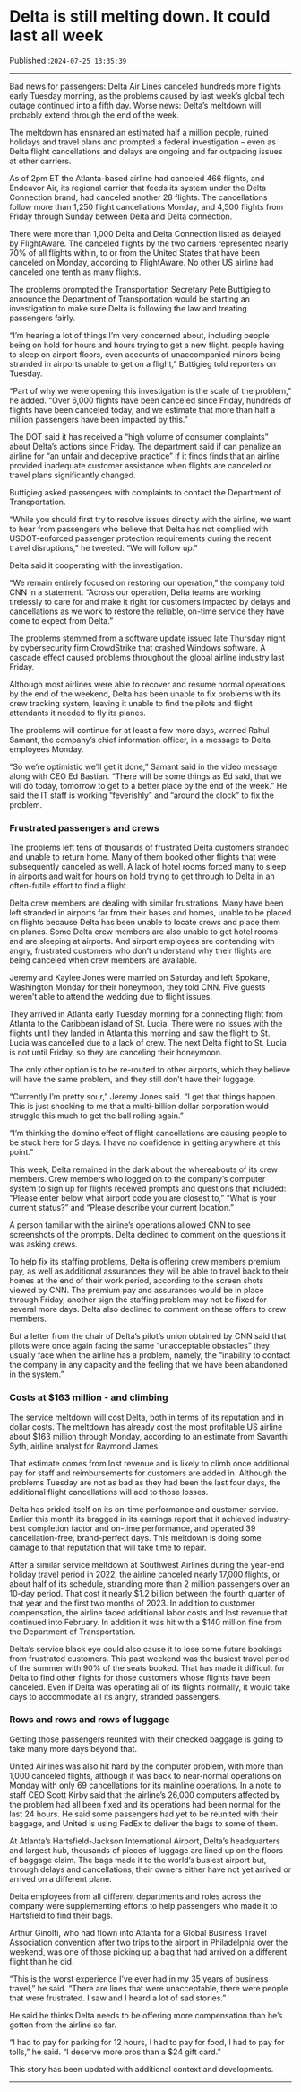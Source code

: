 # Delta is still melting down. It could last all week

Published :`2024-07-25 13:35:39`

---

Bad news for passengers: Delta Air Lines canceled hundreds more flights early Tuesday morning, as the problems caused by last week’s global tech outage continued into a fifth day. Worse news: Delta’s meltdown will probably extend through the end of the week.

The meltdown has ensnared an estimated half a million people, ruined holidays and travel plans and prompted a federal investigation – even as Delta flight cancellations and delays are ongoing and far outpacing issues at other carriers.

As of 2pm ET the Atlanta-based airline had canceled 466 flights, and Endeavor Air, its regional carrier that feeds its system under the Delta Connection brand, had canceled another 28 flights. The cancellations follow more than 1,250 flight cancellations Monday, and 4,500 flights from Friday through Sunday between Delta and Delta connection.

There were more than 1,000 Delta and Delta Connection listed as delayed by FlightAware. The canceled flights by the two carriers represented nearly 70% of all flights within, to or from the United States that have been canceled on Monday, according to FlightAware. No other US airline had canceled one tenth as many flights.

The problems prompted the Transportation Secretary Pete Buttigieg to announce the Department of Transportation would be starting an investigation to make sure Delta is following the law and treating passengers fairly.

“I’m hearing a lot of things I’m very concerned about, including people being on hold for hours and hours trying to get a new flight. people having to sleep on airport floors, even accounts of unaccompanied minors being stranded in airports unable to get on a flight,” Buttigieg told reporters on Tuesday.

“Part of why we were opening this investigation is the scale of the problem,” he added. “Over 6,000 flights have been canceled since Friday, hundreds of flights have been canceled today, and we estimate that more than half a million passengers have been impacted by this.”

The DOT said it has received a “high volume of consumer complaints” about Delta’s actions since Friday. The department said if can penalize an airline for “an unfair and deceptive practice” if it finds finds that an airline provided inadequate customer assistance when flights are canceled or travel plans significantly changed.

Buttigieg asked passengers with complaints to contact the Department of Transportation.

“While you should first try to resolve issues directly with the airline, we want to hear from passengers who believe that Delta has not complied with USDOT-enforced passenger protection requirements during the recent travel disruptions,” he tweeted. “We will follow up.”

Delta said it cooperating with the investigation.

“We remain entirely focused on restoring our operation,” the company told CNN in a statement. “Across our operation, Delta teams are working tirelessly to care for and make it right for customers impacted by delays and cancellations as we work to restore the reliable, on-time service they have come to expect from Delta.”

The problems stemmed from a software update issued late Thursday night by cybersecurity firm CrowdStrike that crashed Windows software. A cascade effect caused problems throughout the global airline industry last Friday.

Although most airlines were able to recover and resume normal operations by the end of the weekend, Delta has been unable to fix problems with its crew tracking system, leaving it unable to find the pilots and flight attendants it needed to fly its planes.

The problems will continue for at least a few more days, warned Rahul Samant, the company’s chief information officer, in a message to Delta employees Monday.

“So we’re optimistic we’ll get it done,” Samant said in the video message along with CEO Ed Bastian. “There will be some things as Ed said, that we will do today, tomorrow to get to a better place by the end of the week.” He said the IT staff is working “feverishly” and “around the clock” to fix the problem.

### Frustrated passengers and crews

The problems left tens of thousands of frustrated Delta customers stranded and unable to return home. Many of them booked other flights that were subsequently canceled as well. A lack of hotel rooms forced many to sleep in airports and wait for hours on hold trying to get through to Delta in an often-futile effort to find a flight.

Delta crew members are dealing with similar frustrations. Many have been left stranded in airports far from their bases and homes, unable to be placed on flights because Delta has been unable to locate crews and place them on planes. Some Delta crew members are also unable to get hotel rooms and are sleeping at airports. And airport employees are contending with angry, frustrated customers who don’t understand why their flights are being canceled when crew members are available.

Jeremy and Kaylee Jones were married on Saturday and left Spokane, Washington Monday for their honeymoon, they told CNN. Five guests weren’t able to attend the wedding due to flight issues.

They arrived in Atlanta early Tuesday morning for a connecting flight from Atlanta to the Caribbean island of St. Lucia. There were no issues with the flights until they landed in Atlanta this morning and saw the flight to St. Lucia was cancelled due to a lack of crew. The next Delta flight to St. Lucia is not until Friday, so they are canceling their honeymoon.

The only other option is to be re-routed to other airports, which they believe will have the same problem, and they still don’t have their luggage.

“Currently I’m pretty sour,” Jeremy Jones said. “I get that things happen. This is just shocking to me that a multi-billion dollar corporation would struggle this much to get the ball rolling again.”

“I’m thinking the domino effect of flight cancellations are causing people to be stuck here for 5 days. I have no confidence in getting anywhere at this point.”

This week, Delta remained in the dark about the whereabouts of its crew members. Crew members who logged on to the company’s computer system to sign up for flights received prompts and questions that included: “Please enter below what airport code you are closest to,” “What is your current status?” and “Please describe your current location.”

A person familiar with the airline’s operations allowed CNN to see screenshots of the prompts. Delta declined to comment on the questions it was asking crews.

To help fix its staffing problems, Delta is offering crew members premium pay, as well as additional assurances they will be able to travel back to their homes at the end of their work period, according to the screen shots viewed by CNN. The premium pay and assurances would be in place through Friday, another sign the staffing problem may not be fixed for several more days. Delta also declined to comment on these offers to crew members.

But a letter from the chair of Delta’s pilot’s union obtained by CNN said that pilots were once again facing the same “unacceptable obstacles” they usually face when the airline has a problem, namely, the “inability to contact the company in any capacity and the feeling that we have been abandoned in the system.”

### Costs at $163 million - and climbing

The service meltdown will cost Delta, both in terms of its reputation and in dollar costs. The meltdown has already cost the most profitable US airline about $163 million through Monday, according to an estimate from Savanthi Syth, airline analyst for Raymond James.

That estimate comes from lost revenue and is likely to climb once additional pay for staff and reimbursements for customers are added in. Although the problems Tuesday are not as bad as they had been the last four days, the additional flight cancellations will add to those losses.

Delta has prided itself on its on-time performance and customer service. Earlier this month its bragged in its earnings report that it achieved industry-best completion factor and on-time performance, and operated 39 cancellation-free, brand-perfect days. This meltdown is doing some damage to that reputation that will take time to repair.

After a similar service meltdown at Southwest Airlines during the year-end holiday travel period in 2022, the airline canceled nearly 17,000 flights, or about half of its schedule, stranding more than 2 million passengers over an 10-day period. That cost it nearly $1.2 billion between the fourth quarter of that year and the first two months of 2023. In addition to customer compensation, the airline faced additional labor costs and lost revenue that continued into February. In addition it was hit with a $140 million fine from the Department of Transportation.

Delta’s service black eye could also cause it to lose some future bookings from frustrated customers. This past weekend was the busiest travel period of the summer with 90% of the seats booked. That has made it difficult for Delta to find other flights for those customers whose flights have been canceled. Even if Delta was operating all of its flights normally, it would take days to accommodate all its angry, stranded passengers.

### Rows and rows and rows of luggage

Getting those passengers reunited with their checked baggage is going to take many more days beyond that.

United Airlines was also hit hard by the computer problem, with more than 1,000 canceled flights, although it was back to near-normal operations on Monday with only 69 cancellations for its mainline operations. In a note to staff CEO Scott Kirby said that the airline’s 26,000 computers affected by the problem had all been fixed and its operations had been normal for the last 24 hours. He said some passengers had yet to be reunited with their baggage, and United is using FedEx to deliver the bags to some of them.

At Atlanta’s Hartsfield-Jackson International Airport, Delta’s headquarters and largest hub, thousands of pieces of luggage are lined up on the floors of baggage claim. The bags made it to the world’s busiest airport but, through delays and cancellations, their owners either have not yet arrived or arrived on a different plane.

Delta employees from all different departments and roles across the company were supplementing efforts to help passengers who made it to Hartsfield to find their bags.

Arthur Ginolfi, who had flown into Atlanta for a Global Business Travel Association convention after two trips to the airport in Philadelphia over the weekend, was one of those picking up a bag that had arrived on a different flight than he did.

“This is the worst experience I’ve ever had in my 35 years of business travel,” he said. “There are lines that were unacceptable, there were people that were frustrated. I saw and I heard a lot of sad stories.”

He said he thinks Delta needs to be offering more compensation than he’s gotten from the airline so far.

“I had to pay for parking for 12 hours, I had to pay for food, I had to pay for tolls,” he said. “I deserve more pros than a $24 gift card.”

This story has been updated with additional context and developments.

---

